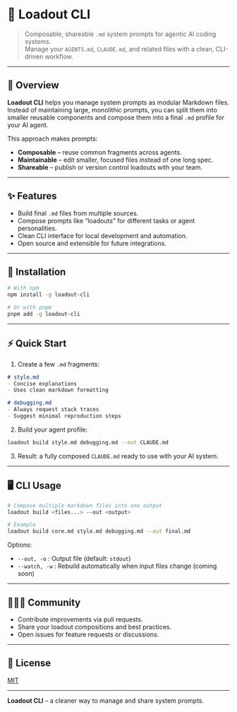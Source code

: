 # 🎒 Loadout CLI

> Composable, shareable `.md` system prompts for agentic AI coding systems.  
> Manage your `AGENTS.md`, `CLAUDE.md`, and related files with a clean, CLI-driven workflow.

---

## 📖 Overview

**Loadout CLI** helps you manage system prompts as modular Markdown files.  
Instead of maintaining large, monolithic prompts, you can split them into smaller reusable components and compose them into a final `.md` profile for your AI agent.

This approach makes prompts:
- **Composable** – reuse common fragments across agents.
- **Maintainable** – edit smaller, focused files instead of one long spec.
- **Shareable** – publish or version control loadouts with your team.

---

## ✨ Features

- Build final `.md` files from multiple sources.
- Compose prompts like “loadouts” for different tasks or agent personalities.
- Clean CLI interface for local development and automation.
- Open source and extensible for future integrations.

---

## 🚀 Installation

```bash
# With npm
npm install -g loadout-cli

# Or with pnpm
pnpm add -g loadout-cli
```

---

## ⚡ Quick Start

1. Create a few `.md` fragments:

```markdown
# style.md
- Concise explanations
- Uses clean markdown formatting
```

```markdown
# debugging.md
- Always request stack traces
- Suggest minimal reproduction steps
```

2. Build your agent profile:

```bash
loadout build style.md debugging.md --out CLAUDE.md
```

3. Result: a fully composed `CLAUDE.md` ready to use with your AI system.

---

## 🖥 CLI Usage

```bash
# Compose multiple markdown files into one output
loadout build <files...> --out <output>

# Example
loadout build core.md style.md debugging.md --out final.md
```

Options:
- `--out, -o` : Output file (default: `stdout`)
- `--watch, -w` : Rebuild automatically when input files change (coming soon)

---

## 🧑‍🤝‍🧑 Community

- Contribute improvements via pull requests.
- Share your loadout compositions and best practices.
- Open issues for feature requests or discussions.

---

## 📜 License

[MIT](LICENSE)

---

**Loadout CLI** – a cleaner way to manage and share system prompts.
